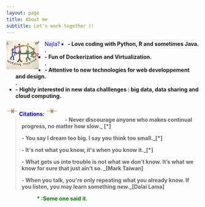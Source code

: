 ```yaml
---
layout: page
title: About me
subtitle: Let's work together !!
---
```

<section style="color:blue;float:left;padding-right:15px;">
<img src="img/workingtogether_EU-COMPAIGN.png" style="width:85px;height:75px;">
</section>

<section style="color:blue;float:left;padding-right:20px;">
Najla?
</section>
<b><ul>
<li>- Love coding with Python, R and sometimes Java.<br>.</li>
<li>- Fun of Dockerization and Virtualization.<br>.</li>
<li>- Attentive to new technologies for web developpement and design.<br>.</li>
<li>- Highly interested in new data challlenges : big data, data sharing and cloud computing.<br></li>
</ul>


<section style="color:blue;float:left;padding-right:20px;">
<img src="img/citations.png" style="width:30px;height:30px;">
 Citations:
<img src="img/citations.png" style="width:30px;height:30px;">
</section>
<br>
<blockquote>
<citation> - Never discourage anyone who makes continual progress, no matter how slow._ [*]</citation><br>

<citation> - You say I dream too big. I say you think too small._[*]</citation><br>

<citation> - It's not what you know, it's when you know it._[*]</citation><br>

<citation> - What gets us into trouble is not what we don’t know. It’s what we know for sure that just ain’t so. _[Mark Taiwan]</citation><br>

<citation> - When you talk, you're only repeating what you already know. If you listen, you may learn something new._[Dalai Lama]</citation><br>

<blockquote>
<section style="color:green;float:left;padding-right:20px;tiny;">
* :Some one said it.
</section>